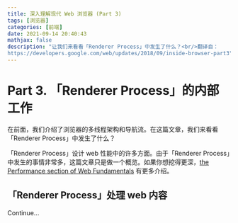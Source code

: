 ```yaml
---
title: 深入理解现代 Web 浏览器 (Part 3)
tags: [浏览器]
categories: [前端]
date: 2021-09-14 20:40:43
mathjax: false
description: "让我们来看看「Renderer Process」中发生了什么？<br/>翻译自：
https://developers.google.com/web/updates/2018/09/inside-browser-part3"
---
```


# Part 3. 「Renderer Process」的内部工作

在前面，我们介绍了浏览器的多线程架构和导航流。在这篇文章，我们来看看「Renderer Process」中发生了什么？

「Renderer Process」设计 web 性能中的许多方面。由于「Renderer Process」中发生的事情非常多，这篇文章只是做一个概览。如果你想挖得更深，[the Performance section of Web Fundamentals](https://developers.google.com/web/fundamentals/performance/why-performance-matters) 有更多介绍。

## 「Renderer Process」处理 web 内容
Continue...



